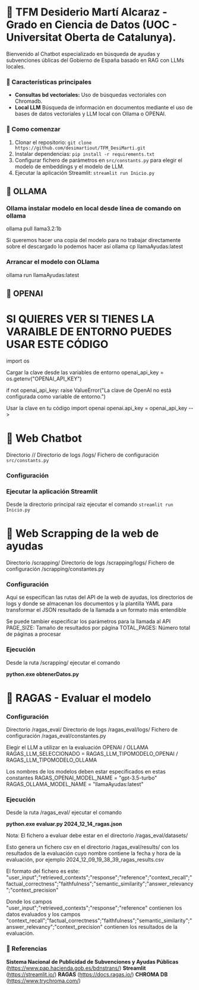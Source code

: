# 📝 TFM Desiderio Martí Alcaraz - Grado en Ciencia de Datos (UOC - Universitat Oberta de Catalunya).

Bienvenido al Chatbot especializado en búsqueda de ayudas y subvenciones úblicas del Gobierno de España basado en RAG con LLMs locales.

### 🌟 Características principales
- **Consultas bd vectoriales:** Uso de búsquedas vectoriales con Chromadb.
- **Local LLM** Búsqueda de información en documentos mediante el uso de bases de datos vectoriales y LLM local  con Ollama o OPENAI.


### 🚀 Como comenzar
1. Clonar el repositorio: `git clone https://github.com/desimartiout/TFM_DesiMarti.git`
2. Instalar dependencias: `pip install -r requirements.txt`
3. Configurar fichero de parámetros en `src/constants.py` para elegir el modelo de embeddings y el modelo de LLM.
4. Ejecutar la aplicación Streamlit: `streamlit run Inicio.py`

## 📘 OLLAMA

### Ollama instalar modelo en local desde línea de comando on ollama
ollama pull llama3.2:1b

Si queremos hacer una copia del modelo para no trabajar directamente sobre el descargado lo podemos hacer así
ollama cp llamaAyudas:latest

### Arrancar el modelo con OLlama
ollama run llamaAyudas:latest

## 📘 OPENAI

# SI QUIERES VER SI TIENES LA VARAIBLE DE ENTORNO PUEDES USAR ESTE CÓDIGO
import os

Cargar la clave desde las variables de entorno
openai_api_key = os.getenv("OPENAI_API_KEY")

if not openai_api_key:
    raise ValueError("La clave de OpenAI no está configurada como variable de entorno.")

Usar la clave en tu código
import openai
openai.api_key = openai_api_key -->

# 📘 Web Chatbot
Directorio //
Directorio de logs /logs/
Fichero de configuración `src/constants.py`

### Configuración


### Ejecutar la aplicación Streamlit

Desde la directorio principal raiz ejecutar el comando `streamlit run Inicio.py`

# 📘 Web Scrapping de la web de ayudas
Directorio /scrapping/
Directorio de logs /scrapping/logs/
Fichero de configuración /scrapping/constantes.py

### Configuración
Aquí se especifican las rutas del API de la web de ayudas, los directorios de logs y donde se almacenan los documentos y la plantilla YAML para transformar el JSON resultado de la llamada a un formato más entendible

Se puede tambier especificar los parámetros para la llamada al API
PAGE_SIZE: Tamaño de resultados por página
TOTAL_PAGES: Número total de páginas a procesar

### Ejecución

Desde la ruta /scrapping/ ejecutar el comando

**python.exe obtenerDatos.py**

# 📘  RAGAS - Evaluar el modelo

### Configuración
Directorio /ragas_eval/
Directorio de logs /ragas_eval/logs/
Fichero de configuración /ragas_eval/constantes.py

Elegir el LLM a utilizar en la evaluación OPENAI / OLLAMA
RAGAS_LLM_SELECCIONADO = RAGAS_LLM_TIPOMODELO_OPENAI / RAGAS_LLM_TIPOMODELO_OLLAMA

Los nombres de los modelos deben estar especificados en estas constantes
RAGAS_OPENAI_MODEL_NAME = "gpt-3.5-turbo"
RAGAS_OLLAMA_MODEL_NAME = "llamaAyudas:latest"

### Ejecución

Desde la ruta /ragas_eval/ ejecutar el comando

**python.exe evaluar.py 2024_12_14_ragas.json**

Nota: El fichero a evaluar debe estar en el directorio /ragas_eval/datasets/

Esto genera un fichero csv en el directorio /ragas_eval/results/ con los resultados de la evaluación cuyo nombre contiene la fecha y hora de la evaluación, por ejemplo 2024_12_09_19_38_39_ragas_results.csv

El formato del fichero es este:
"user_input";"retrieved_contexts";"response";"reference";"context_recall";"factual_correctness";"faithfulness";"semantic_similarity";"answer_relevancy";"context_precision"

Donde los campos "user_input";"retrieved_contexts";"response";"reference" contienen los datos evaluados y los campos "context_recall";"factual_correctness";"faithfulness";"semantic_similarity";"answer_relevancy";"context_precision" contienen los resultados de la evaluación.

### 📘 Referencias
**Sistema Nacional de Publicidad de Subvenciones y Ayudas Públicas** (https://www.pap.hacienda.gob.es/bdnstrans/)
**Streamlit** (https://streamlit.io/)
**RAGAS** (https://docs.ragas.io/)
**CHROMA DB** (https://www.trychroma.com/)